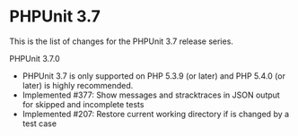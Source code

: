 PHPUnit 3.7
===========

This is the list of changes for the PHPUnit 3.7 release series.

PHPUnit 3.7.0

* PHPUnit 3.7 is only supported on PHP 5.3.9 (or later) and PHP 5.4.0 (or later) is highly recommended.
* Implemented #377: Show messages and stracktraces in JSON output for skipped and incomplete tests
* Implemented #207: Restore current working directory if is changed by a test case

